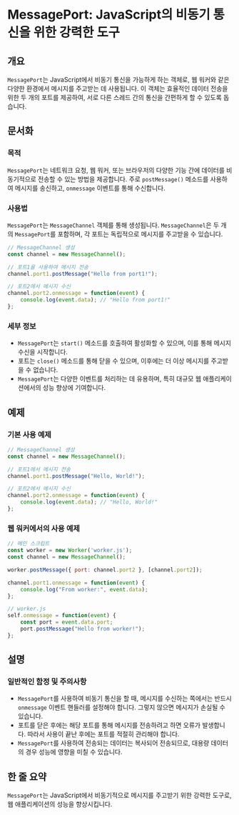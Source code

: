 <!--
Meta Description: # MessagePort: JavaScript의 비동기 통신을 위한 강력한 도구 ## 개요 `MessagePort`는 JavaScript에서 비동기 통신을 가능하게 하는 객체로, 웹 워커와 같은 다양한 환경에서 메시지를 주고받는 데 사용됩니다. 이 객체는 효율적인 데이...
Meta Keywords: messageport, channel, event, 메시지를, messagechannel
-->

# MessagePort: JavaScript의 비동기 통신을 위한 강력한 도구

## 개요
`MessagePort`는 JavaScript에서 비동기 통신을 가능하게 하는 객체로, 웹 워커와 같은 다양한 환경에서 메시지를 주고받는 데 사용됩니다. 이 객체는 효율적인 데이터 전송을 위한 두 개의 포트를 제공하여, 서로 다른 스레드 간의 통신을 간편하게 할 수 있도록 돕습니다.

## 문서화
### 목적
`MessagePort`는 네트워크 요청, 웹 워커, 또는 브라우저의 다양한 기능 간에 데이터를 비동기적으로 전송할 수 있는 방법을 제공합니다. 주로 `postMessage()` 메소드를 사용하여 메시지를 송신하고, `onmessage` 이벤트를 통해 수신합니다.

### 사용법
`MessagePort`는 `MessageChannel` 객체를 통해 생성됩니다. `MessageChannel`은 두 개의 `MessagePort`를 포함하며, 각 포트는 독립적으로 메시지를 주고받을 수 있습니다.

```javascript
// MessageChannel 생성
const channel = new MessageChannel();

// 포트1을 사용하여 메시지 전송
channel.port1.postMessage("Hello from port1!");

// 포트2에서 메시지 수신
channel.port2.onmessage = function(event) {
    console.log(event.data); // "Hello from port1!"
};
```

### 세부 정보
- `MessagePort`는 `start()` 메소드를 호출하여 활성화할 수 있으며, 이를 통해 메시지 수신을 시작합니다.
- 포트는 `close()` 메소드를 통해 닫을 수 있으며, 이후에는 더 이상 메시지를 주고받을 수 없습니다.
- `MessagePort`는 다양한 이벤트를 처리하는 데 유용하며, 특히 대규모 웹 애플리케이션에서의 성능 향상에 기여합니다.

## 예제
### 기본 사용 예제
```javascript
// MessageChannel 생성
const channel = new MessageChannel();

// 포트1에서 메시지 전송
channel.port1.postMessage("Hello, World!");

// 포트2에서 메시지 수신
channel.port2.onmessage = function(event) {
    console.log(event.data); // "Hello, World!"
};
```

### 웹 워커에서의 사용 예제
```javascript
// 메인 스크립트
const worker = new Worker('worker.js');
const channel = new MessageChannel();

worker.postMessage({ port: channel.port2 }, [channel.port2]);

channel.port1.onmessage = function(event) {
    console.log("From worker:", event.data);
};

// worker.js
self.onmessage = function(event) {
    const port = event.data.port;
    port.postMessage("Hello from worker!");
};
```

## 설명
### 일반적인 함정 및 주의사항
- `MessagePort`를 사용하여 비동기 통신을 할 때, 메시지를 수신하는 쪽에서는 반드시 `onmessage` 이벤트 핸들러를 설정해야 합니다. 그렇지 않으면 메시지가 손실될 수 있습니다.
- 포트를 닫은 후에는 해당 포트를 통해 메시지를 전송하려고 하면 오류가 발생합니다. 따라서 사용이 끝난 후에는 포트를 적절히 관리해야 합니다.
- `MessagePort`를 사용하여 전송되는 데이터는 복사되어 전송되므로, 대용량 데이터의 경우 성능에 영향을 미칠 수 있습니다.

## 한 줄 요약
`MessagePort`는 JavaScript에서 비동기적으로 메시지를 주고받기 위한 강력한 도구로, 웹 애플리케이션의 성능을 향상시킵니다.